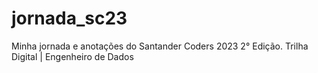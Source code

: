 # jornada_sc23
Minha jornada e anotações do Santander Coders 2023 2° Edição. Trilha Digital | Engenheiro de Dados
